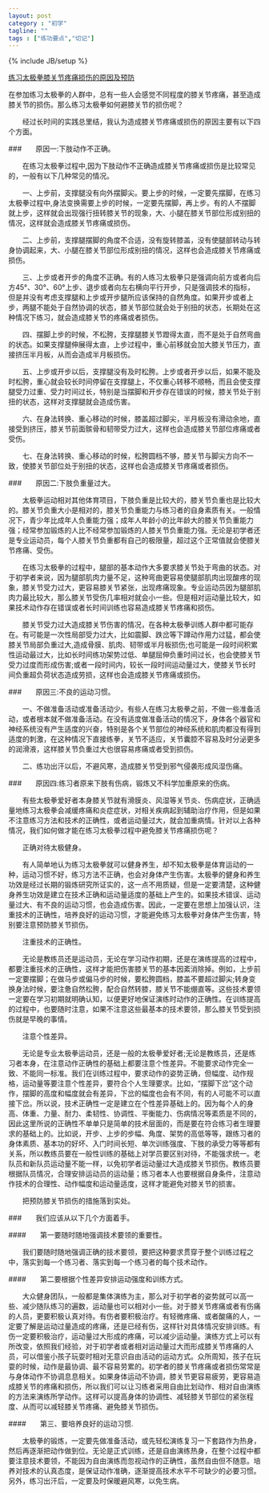 ```yaml
---
layout: post
category : "初学"
tagline: ""
tags : ["练功要点","切记"]
---
```

{% include JB/setup %}

[练习太极拳膝关节疼痛损伤的原因及预防](http://mp.weixin.qq.com/s?__biz=MjM5NzAyNDk4NA==&mid=201833232&idx=2&sn=507044593939728137f03c199bf547e8&scene=1&key=79cf83ea5128c3e588eee45074258895507d8dbcbfc2ee820f4c5ed9835c6ce51f442c15fb938be1be456d766845a2d7&ascene=0&uin=MTE3OTExMjE0MQ%3D%3D&devicetype=iMac+MacBookPro11%2C1+OSX+OSX+10.10+build(14A389)&version=11020012&pass_ticket=48xy2qwuELYjWREMKF7Ewza0ceaEo2RVPMOPuLZ5p9HDmQ7JGPzyeFTFLMfxZ7Mt)


在参加练习太极拳的人群中，总有一些人会感觉不同程度的膝关节疼痛，甚至造成膝关节的损伤。那么练习太极拳如何避膝关节的损伤呢？

　　经过长时间的实践总里结，我认为造成膝关节疼痛或损伤的原因主要有以下四个方面。


###　　原因一:下肢动作不正确。

　　在练习太极拳过程中,因为下肢动作不正确造成膝关节疼痛或损伤是比较常见的，一般有以下几种常见的情况。

　　一、上步前，支撑腿没有向外摆脚尖。要上步的时候，一定要先摆脚，在练习太极拳过程中,身法变换需要上步的时候，一定要先摆脚，再上步。有的人不摆脚就上步，这样就会出现强行扭转膝关节的现象，大、小腿在膝关节部位形成别扭的情况，这样就会造成膝关节疼痛或损伤。

　　二、上步前，支撑腿摆脚的角度不合适，没有旋转膝盖，没有使腿部转动与转身协调起来，大、小腿在膝关节部位形成别扭的情况，这样也会造成膝关节疼痛或损伤。

　　三、上步或者开步的角度不正确。有的人练习太极拳只是强调向前方或者向后方45°、30°、60°上步、退步或者向左右横向平行开步，只是强调技术的指标，但是并没有考虑支撑腿和上步或开步腿所应该保持的自然角度。如果开步或者上步，两腿不能处于自然协调的状态，膝关节部位就会处于别扭的状态，长期处在这种情况下练习，就会造成膝关节的疼痛或者损伤。

　　四、摆脚上步的时候，不松胯，支撑腿膝关节蹬得太直，而不是处于自然弯曲的状态。如果支撑腿伸展得太直，上步过程中，重心前移就会加大膝关节压力，直接挤压半月板，从而会造成半月板损伤。

　　五、上步或开步以后，支撑腿没有及时松胯。上步或者开步以后，如果不能及时松胯，重心就会较长时间停留在支撑腿上，不仅重心转移不顺畅，而且会使支撑腿受力过重、受力时间过长，特别是当摆脚和开步存在错误的时候，膝关节处于别扭的状态，这样对支撑腿就会造成伤害。

　　六、在身法转换、重心移动的时候，膝盖超过脚尖，半月板没有滑动余地，直接受到挤压，膝关节前面髌骨和韧带受力过大，这样也会造成膝关节部位疼痛或者受伤。

　　七、在身法转换、重心移动的时候，松胯圆档不够，膝关节与脚尖方向不一致，使膝关节部位处于别扭的状态，这样也会造成膝关节疼痛或者损伤。

###　　原因二:下肢负重量过大。

　　太极拳运动相对其他体育项目，下肢负重是比较大的，膝关节负重也是比较大的。膝关节负重大小是相对的，膝关节负重能力与练习者的自身素质有关。一般情况下，青少年比成年人负重能力强；成年人年龄小的比年龄大的膝关节负重能力强；经常参加锻炼的人比不经常参加锻炼的人膝关节负重能力强。无论是初学者还是专业运动员，每个人膝关节负重都有自己的极限量，超过这个正常值就会使膝关节疼痛、受伤。

　　在练习太极拳的过程中，腿部的基本动作大多要求膝关节处于弯曲的状态。对于初学者来说，因为腿部肌肉力量不足，这种弯曲更容易使腿部肌肉出现酸疼的现象，膝关节受力过大，更容易膝关节紧张，出现疼痛现象。专业运动员因为腿部肌肉力最比较大，那么膝关节受伤几率相对就会小一些。但是相对运动量比较大，如果技术动作存在错误或者长时间训练也容易造成膝关节疼痛和损伤。

　　膝关节受力过大造成膝关节伤害的情况，在各种太极拳训练人群中都可能存在。有可能是一次性局部受力过大，比如震脚、跌岔等下蹲动作用力过猛，都会使膝关节局部负重过大,造成骨膜、肌肉、韧带或半月板损伤;也可能是一段时间积累性运动最过大，比如长时间练功架势过低、单腿屈伸负重时间过长，也会使膝关节受力过度而形成伤害;或者一段时间内，较长一段时间运动量过大，使膝关节长时间负重超负荷状态造成劳损，这样也会造成膝关节疼痛或损伤。

###　　原因三:不良的运动习惯。

　　一、不做准备活动或准备活动少。有些人在练习太极拳之前，不做一些准备活动，或者根本就不做准备活动。在没有适度做准备活动的情况下，身体各个器官和神经系统没有产生适度的兴奋，特别是各个关节部位的神经系统和肌肉都没有得到适度的刺激，在这种情况下直接练拳，关节不适应，关节囊腔不容易及时分泌更多的润滑液，这样膝关节负重过大也很容易疼痛或者受到损伤。

　　二、练功出汗以后，不避风寒，造成膝关节受到邪气侵袭形成风湿伤痛。

###　　原因四:练习者原来下肢有伤病，锻炼又不科学加重原来的伤病。

　　有些太极拳爱好者本身膝关节就有滑膜炎、风湿等关节炎、伤病症状，正确适量地练习太极拳会减缓疼痛和炎症症状，对相关疾病起到辅助治疗作用，但是如果不注意练习方法和技术的正确性，或者运动量过大，就会加重病情。针对以上各种情况，我们如何做才能在练习太极拳过程中避免膝关节疼痛损伤呢？

　　正确对待太极健身。

　　有人简单地认为练习太极拳就可以健身养生，却不知太极拳是体育运动的一种，运动习惯不好，练习方法不正确，也会对身体产生伤害。太极拳的健身和养生功效是经过长期的锻炼研究所证实的，这一点不用质疑，但是一定要清楚，这种健身养生功效是建立在技术正确和运动量适度的基础上产生的。如果技术错误、运动量过大、有不良的运动习惯，也会造成伤害。因此，一定要在思想上加强认识，注重技术的正确性，培养良好的运动习惯，才能避免练习太极拳对身体产生伤害，特别要注意预防膝关节损伤。

　　注重技术的正确性。

　　无论是教练员还是运动员，无论在学习动作初期，还是在演练提高的过程中，都要注重技术的正确性，这样才能把伤害膝关节的基本因紊消除掉。例如，上步前一定要摆脚；在做马步或偏马步的时候，要松胯圆档，膝盖不要超过脚尖;转身变换身法时候，要注惫自然松胯，配合自然转膝，膝关节不能绷直等。这些技术要领一定要在学习初期就明确认知，以便更好地保证演练时动作的正确性。在训练提高的过程中，也要随时注意，如果不注意这些最基本的技术要领，那么膝关节受到损伤就是早晚的事情。

　　注意个性差异。

　　无论是专业太极拳运动员，还是一般的太极拳爱好者;无论是教练员，还是练习者本身，在注意动作正确性的基础上都要注意个性差异。不能要求动作完全一致、不能同一标准。我们在训练过程中，要求动作的姿势正确，但幅度、动作规格，运动量等要注意个性差异，要符合个人生理要求。比如，“摆脚下岔”这个动作，摆脚的高度和幅度就会有差异，下岔的幅度也会有不同，有的人可能不可以直接下岔。所以说，技术正确性一定是建立在个性差异基础上的。因为每个人的身高、体重、力量、耐力、柔韧性、协调性、平衡能力、伤病情况等紊质是不同的，因此这里所说的正确性不单单只是简单的技术层面的，而是要在符合练习者生理要求的基础上的。比如说，开步、上步的步幅、角度、架势的高低等等，跟练习者的身体素质、基本功的好坏、入门时间长短、单次训练强度、下肢的承受力等等都有关系，所以教练员要在一般性训练的基础上对学员要区别对待，不能强求统一。老队员和新队员运动量不能一样，以免初学者运动量过大造成膝关节损伤。教练员要根据队员情况，合理安排运动员的运动量；练习者本人也要根据自身条件，注意动作技术的合理性、动作幅度和运动量适度，这样才能避免对膝关节的损害。

　　把预防膝关节损伤的措施落到实处。

###　　我们应该从以下几个方面着手。

####　　第一要随时随地强调技术要领的重要性。

　　我们要随时随地强调正确的技术要领，要把这种要求贯穿于整个训练过程之中，落实到每一个练习者、落实到每一个练习者的每个技术动作。

####　　第二要根据个性差异安排运动强度和训练方式。

　　大众健身团队，一般都是集体演练为主，那么对于初学者的姿势就可以高一些、减少随队练习的遍数，运动量也可以相对小一些。对于膝关节疼痛或者有伤痛的人员，更要积极认真对待。有伤者要积极治疗。有轻微疼痛、或者酸痛的人，一定要了解是运动过量造成的疼痛，还是已经有伤，这样针对具体情况安排训练。有伤一定要积极治疗，运动量过大形成的疼痛，可以减少运动量。演练方式上可以有所改变，依照我们经验，对于初学者或者相对运动量过大而形成膝关节疼痛的人员，可以借鉴小孩子玩耍时相对无意识自由活动的运动方式。众所周知，孩子在玩耍的时候，动作是最协调、最不容易劳累的。初学者的膝关节疼痛或者损伤常常是与身体动作不协调息息相关。如果身体运动不协调，膝关节更容易疲劳，更容易造成膝关节的疼痛和损伤，所以我们可以让习练者采用自由比划动作、相对自由演练的方法来演练所学动作。这样可以提高身体的协调性、减轻膝关节部位的紧张程度、从而可以减轻膝关节疼痛、避免膝关节损伤。

####　　第三、要培养良好的运动习惯.

　　太极拳的锻炼，一定要先做准备活动，或先轻松演练复习一下套路作为热身，然后再逐渐把动作做到位。无论是正式训练，还是自由演练热身，在整个过程中都要注意技术要领，不能因为自由演练而忽视动作的正确性，虽然自由但不随意。培养对技术的认真态度，是保证动作准确，逐渐提高技术水平不可缺少的必要习惯。另外，练习出汗后，一定要及时保暖避风寒，以免生病。